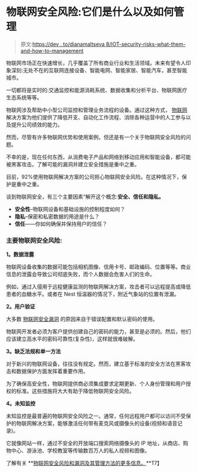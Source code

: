 # 物联网安全风险:它们是什么以及如何管理

> 原文:[https://dev . to/dianamaltseva 8/IOT-security-risks-what-them-and-how-to-management](https://dev.to/dianamaltseva8/iot-security-risks-what-are-they-and-how-to-manage)

物联网市场正在快速增长，几乎覆盖了所有商业行业和生活领域。未来有望令人印象深刻:无处不在的互联网连接设备、智能电网、智能家居、智能汽车，甚至智能城市。

一切都将是实时的:交通监控和能源消耗系统、数据收集和分析平台、物联网医疗生态系统等等。

物联网涉及帮助中小型公司监控和管理业务流程的设备。通过这种方式， [物联网](https://www.i-scoop.eu/internet-of-things-guide/) 解决方案为他们提供了降低开支、自动化工作流程、消除各种运营中的人工参与以及提升公司绩效的能力。

然而，尽管有许多物联网优势和使用案例，但还是有一个关于物联网安全风险的问题。

不幸的是，现在任何东西，从消费电子产品和网络到移动应用和智能设备，都可能被黑客攻击。了解可能的漏洞并建立安全措施是重中之重。

目前，92%使用物联网解决方案的公司担心物联网安全风险。在这种情况下，保护是重中之重。

谈到物联网安全，有三个主要因素“解开这个概念:**安全、信任和隐私。**

*   **安全性**–物联网设备和基础设施的控制程度如何？
*   **隐私**–保密和私密数据的用途是什么？
*   **信任**——你如何确保并保持用户的信任？

### 主要物联网安全风险:

**1。数据泄露**

物联网设备收集的数据可能包括相机图像、信用卡号、邮政编码、位置等等。商业信息的泄露会导致公司彻底失败，而个人数据会危害人们的生命。

例如，通过入侵用于远程健康监测的物联网解决方案，攻击者可以远程提高或降低患者的血糖水平。或者在 Nest 恒温器的情况下，附近气象站的位置有泄漏。

**2。用户验证**

大多数 [物联网安全漏洞](https://smartym.pro/blog/should-companies-invest-in-the-internet-of-things-despite-security-risks/) 的原因来自于错误配置和默认密码的使用。

物联网开发者必须为客户提供创建自己的密码的能力，甚至是必须的。然后，他们应该建立高水平的密码可靠性(复杂性)，这样就很难破解。

**3。缺乏法规和单一方法**

对于新兴的物联网设备，往往没有规定。然而，建立基于标准的安全方法在黑客攻击和数据保护方面发挥着重要作用。

为了确保高安全性，物联网提供商必须集成要求定期更新、个人身份管理和用户授权的标准。这些措施将大大有助于降低物联网安全风险。

**4。未知监控**

未知监控是最普遍的物联网安全风险之一。通常，任何远程用户都可以访问不受保护的物联网解决方案，能够激活任何带有麦克风或摄像头的设备(视频和语音记录)。

它就像网站一样，通过不安全的开放端口搜索网络摄像头的 IP 地址，从商店、购物中心、游泳池、学校教室等传输数百万人的私人视频和图像。

了解有关 **[物联网安全风险和漏洞及其管理方法的更多信息。](https://smartym.pro/blog/should-companies-invest-in-the-internet-of-things-despite-security-risks/)**T7】